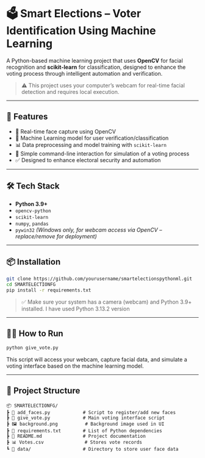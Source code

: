 
# 🗳️ Smart Elections – Voter Identification Using Machine Learning

A Python-based machine learning project that uses **OpenCV** for facial recognition and **scikit-learn** for classification, designed to enhance the voting process through intelligent automation and verification.  

> ⚠️ This project uses your computer’s webcam for real-time facial detection and requires local execution.  

---

## 🚀 Features

- 🎥 Real-time face capture using OpenCV
- 🤖 Machine Learning model for user verification/classification
- 📊 Data preprocessing and model training with `scikit-learn`
- 🧪 Simple command-line interaction for simulation of a voting process
- ✅ Designed to enhance electoral security and automation

---

## 🛠️ Tech Stack

- **Python 3.9+**
- `opencv-python`
- `scikit-learn`
- `numpy`, `pandas`
- `pywin32` *(Windows only, for webcam access via OpenCV – replace/remove for deployment)*

---

## 📦 Installation

```bash
git clone https://github.com/yourusername/smartelectionspythonml.git
cd SMARTELECTIONFG
pip install -r requirements.txt
```

> ✅ Make sure your system has a camera (webcam) and Python 3.9+ installed.
> I have used Python 3.13.2 version

---

## 🧑‍💻 How to Run

```bash
python give_vote.py
```

This script will access your webcam, capture facial data, and simulate a voting interface based on the machine learning model.

---

## 📁 Project Structure

```
📦 SMARTELECTIONFG/  
┣ 📜 add_faces.py            # Script to register/add new faces  
┣ 📜 give_vote.py            # Main voting interface script  
┣ 🖼 background.png          # Background image used in UI  
┣ 📜 requirements.txt        # List of Python dependencies  
┣ 📜 README.md               # Project documentation  
┣ 📊 Votes.csv               # Stores vote records  
┗ 📁 data/                   # Directory to store user face data
```
